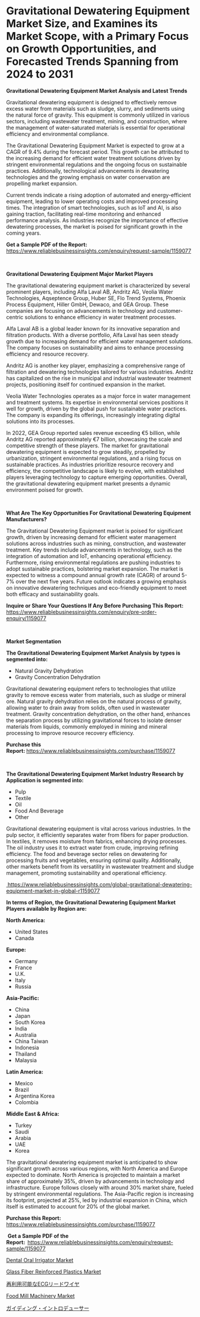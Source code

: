 <p><h1>Gravitational Dewatering Equipment Market Size, and Examines its Market Scope, with a Primary Focus on Growth Opportunities, and Forecasted Trends Spanning from 2024 to 2031</h1></p><p><strong>Gravitational Dewatering Equipment Market Analysis and Latest Trends</strong></p>
<p><p>Gravitational dewatering equipment is designed to effectively remove excess water from materials such as sludge, slurry, and sediments using the natural force of gravity. This equipment is commonly utilized in various sectors, including wastewater treatment, mining, and construction, where the management of water-saturated materials is essential for operational efficiency and environmental compliance. </p><p>The Gravitational Dewatering Equipment Market is expected to grow at a CAGR of 9.4% during the forecast period. This growth can be attributed to the increasing demand for efficient water treatment solutions driven by stringent environmental regulations and the ongoing focus on sustainable practices. Additionally, technological advancements in dewatering technologies and the growing emphasis on water conservation are propelling market expansion. </p><p>Current trends indicate a rising adoption of automated and energy-efficient equipment, leading to lower operating costs and improved processing times. The integration of smart technologies, such as IoT and AI, is also gaining traction, facilitating real-time monitoring and enhanced performance analysis. As industries recognize the importance of effective dewatering processes, the market is poised for significant growth in the coming years.</p></p>
<p><strong>Get a Sample PDF of the Report:&nbsp;</strong> <a href="https://www.reliablebusinessinsights.com/enquiry/request-sample/1159077">https://www.reliablebusinessinsights.com/enquiry/request-sample/1159077</a></p>
<p>&nbsp;</p>
<p><strong>Gravitational Dewatering Equipment Major Market Players</strong></p>
<p><p>The gravitational dewatering equipment market is characterized by several prominent players, including Alfa Laval AB, Andritz AG, Veolia Water Technologies, Aqseptence Group, Huber SE, Flo Trend Systems, Phoenix Process Equipment, Hiller GmbH, Dewaco, and GEA Group. These companies are focusing on advancements in technology and customer-centric solutions to enhance efficiency in water treatment processes.</p><p>Alfa Laval AB is a global leader known for its innovative separation and filtration products. With a diverse portfolio, Alfa Laval has seen steady growth due to increasing demand for efficient water management solutions. The company focuses on sustainability and aims to enhance processing efficiency and resource recovery.</p><p>Andritz AG is another key player, emphasizing a comprehensive range of filtration and dewatering technologies tailored for various industries. Andritz has capitalized on the rise in municipal and industrial wastewater treatment projects, positioning itself for continued expansion in the market.</p><p>Veolia Water Technologies operates as a major force in water management and treatment systems. Its expertise in environmental services positions it well for growth, driven by the global push for sustainable water practices. The company is expanding its offerings, increasingly integrating digital solutions into its processes.</p><p>In 2022, GEA Group reported sales revenue exceeding €5 billion, while Andritz AG reported approximately €7 billion, showcasing the scale and competitive strength of these players. The market for gravitational dewatering equipment is expected to grow steadily, propelled by urbanization, stringent environmental regulations, and a rising focus on sustainable practices. As industries prioritize resource recovery and efficiency, the competitive landscape is likely to evolve, with established players leveraging technology to capture emerging opportunities. Overall, the gravitational dewatering equipment market presents a dynamic environment poised for growth.</p></p>
<p>&nbsp;</p>
<p><strong>What Are The Key Opportunities For Gravitational Dewatering Equipment Manufacturers?</strong></p>
<p><p>The Gravitational Dewatering Equipment market is poised for significant growth, driven by increasing demand for efficient water management solutions across industries such as mining, construction, and wastewater treatment. Key trends include advancements in technology, such as the integration of automation and IoT, enhancing operational efficiency. Furthermore, rising environmental regulations are pushing industries to adopt sustainable practices, bolstering market expansion. The market is expected to witness a compound annual growth rate (CAGR) of around 5-7% over the next five years. Future outlook indicates a growing emphasis on innovative dewatering techniques and eco-friendly equipment to meet both efficacy and sustainability goals.</p></p>
<p><strong>Inquire or Share Your Questions If Any Before Purchasing This Report:</strong> <a href="https://www.reliablebusinessinsights.com/enquiry/pre-order-enquiry/1159077">https://www.reliablebusinessinsights.com/enquiry/pre-order-enquiry/1159077</a></p>
<p>&nbsp;</p>
<p><strong>Market Segmentation</strong></p>
<p><strong>The Gravitational Dewatering Equipment Market Analysis by types is segmented into:</strong></p>
<p><ul><li>Natural Gravity Dehydration</li><li>Gravity Concentration Dehydration</li></ul></p>
<p><p>Gravitational dewatering equipment refers to technologies that utilize gravity to remove excess water from materials, such as sludge or mineral ore. Natural gravity dehydration relies on the natural process of gravity, allowing water to drain away from solids, often used in wastewater treatment. Gravity concentration dehydration, on the other hand, enhances the separation process by utilizing gravitational forces to isolate denser materials from liquids, commonly employed in mining and mineral processing to improve resource recovery efficiency.</p></p>
<p><strong>Purchase this Report:&nbsp;</strong><a href="https://www.reliablebusinessinsights.com/purchase/1159077">https://www.reliablebusinessinsights.com/purchase/1159077</a></p>
<p>&nbsp;</p>
<p><strong>The Gravitational Dewatering Equipment Market Industry Research by Application is segmented into:</strong></p>
<p><ul><li>Pulp</li><li>Textile</li><li>Oil</li><li>Food And Beverage</li><li>Other</li></ul></p>
<p><p>Gravitational dewatering equipment is vital across various industries. In the pulp sector, it efficiently separates water from fibers for paper production. In textiles, it removes moisture from fabrics, enhancing drying processes. The oil industry uses it to extract water from crude, improving refining efficiency. The food and beverage sector relies on dewatering for processing fruits and vegetables, ensuring optimal quality. Additionally, other markets benefit from its versatility in wastewater treatment and sludge management, promoting sustainability and operational efficiency.</p></p>
<p><a href="https://www.reliablebusinessinsights.com/global-gravitational-dewatering-equipment-market-in-global-r1159077">&nbsp;https://www.reliablebusinessinsights.com/global-gravitational-dewatering-equipment-market-in-global-r1159077</a></p>
<p><strong>In terms of Region, the Gravitational Dewatering Equipment Market Players available by Region are:</strong></p>
<p>
    <p> <strong> North America: </strong>
        <ul>
            <li>United States</li>
            <li>Canada</li>
        </ul>
        </p> 
    <p> <strong> Europe: </strong>
        <ul>
            <li>Germany</li>
            <li>France</li>
            <li>U.K.</li>
            <li>Italy</li>
            <li>Russia</li>
        </ul>
        </p> 
    <p> <strong> Asia-Pacific: </strong>
        <ul>
            <li>China</li>
            <li>Japan</li>
            <li>South Korea</li>
            <li>India</li>
            <li>Australia</li>
            <li>China Taiwan</li>
            <li>Indonesia</li>
            <li>Thailand</li>
            <li>Malaysia</li>
        </ul>
        </p> 
    <p> <strong> Latin America: </strong>
        <ul>
            <li>Mexico</li>
            <li>Brazil</li>
            <li>Argentina Korea</li>
            <li>Colombia</li>
        </ul>
        </p> 
    <p> <strong> Middle East & Africa: </strong>
        <ul>
            <li>Turkey</li>
            <li>Saudi</li>
            <li>Arabia</li>
            <li>UAE</li>
            <li>Korea</li>
        </ul>
    </p>
    </p>
<p><p>The gravitational dewatering equipment market is anticipated to show significant growth across various regions, with North America and Europe expected to dominate. North America is projected to maintain a market share of approximately 35%, driven by advancements in technology and infrastructure. Europe follows closely with around 30% market share, fueled by stringent environmental regulations. The Asia-Pacific region is increasing its footprint, projected at 25%, led by industrial expansion in China, which itself is estimated to account for 20% of the global market.</p></p>
<p><strong>Purchase this Report: </strong><a href="https://www.reliablebusinessinsights.com/purchase/1159077">https://www.reliablebusinessinsights.com/purchase/1159077</a></p>
<p>&nbsp;<strong>Get a Sample PDF of the Report:&nbsp;&nbsp;</strong><a href="https://www.reliablebusinessinsights.com/enquiry/request-sample/1159077">https://www.reliablebusinessinsights.com/enquiry/request-sample/1159077</a></p>
<p><strong></strong></p>
<p><p><a href="https://www.linkedin.com/pulse/global-dental-oral-irrigator-industry-research-report-competitive-3hoae?trackingId=mIlGTeASQBuNL8Dl%2F2yMUQ%3D%3D">Dental Oral Irrigator Market</a></p><p><a href="https://issuu.com/reportprime-2/docs/glass-fiber-reinforced-plastics-mar_9bdd14f8b92137">Glass Fiber Reinforced Plastics Market</a></p><p><a href="https://medium.com/@kw8enloe/reusable-ecg-lead-wires-market-%E3%81%AF-%E3%82%B3%E3%82%B9%E3%83%88%E7%AE%A1%E7%90%86%E3%81%A8%E5%8A%B9%E7%8E%87%E5%90%91%E4%B8%8A%E3%82%92%E5%84%AA%E5%85%88%E3%81%97%E3%81%BE%E3%81%99-%E3%81%95%E3%82%89%E3%81%AB-%E5%A0%B1%E5%91%8A%E6%9B%B8%E3%81%AF%E5%B8%82%E5%A0%B4%E3%81%AE%E9%9C%80%E8%A6%81%E9%9D%A2%E3%81%A8%E4%BE%9B%E7%B5%A6%E9%9D%A2%E3%81%AE%E4%B8%A1%E6%96%B9%E3%82%92%E3%82%AB%E3%83%90%E3%83%BC%E3%81%97%E3%81%A6%E3%81%84%E3%81%BE%E3%81%99-reusable-ecg-687dfc4bf943">再利用可能なECGリードワイヤ</a></p><p><a href="https://github.com/kaufmannDavid16/Market-Research-Report-List-1/blob/main/food-mill-machinery-market.md">Food Mill Machinery Market</a></p><p><a href="https://medium.com/@kw8enloe/guiding-introducers-market-%E3%81%AE%E3%82%B0%E3%83%AD%E3%83%BC%E3%83%90%E3%83%AB%E5%B8%82%E5%A0%B4%E6%A6%82%E8%A6%81%E3%81%AF-%E4%B8%96%E7%95%8C%E3%81%8A%E3%82%88%E3%81%B3%E4%B8%BB%E8%A6%81%E5%B8%82%E5%A0%B4%E3%81%AB%E3%81%8A%E3%81%91%E3%82%8B%E6%A5%AD%E7%95%8C%E3%81%AB%E5%BD%B1%E9%9F%BF%E3%82%92%E4%B8%8E%E3%81%88%E3%82%8B%E4%B8%BB%E8%A6%81%E3%81%AA%E3%83%88%E3%83%AC%E3%83%B3%E3%83%89%E3%81%AB%E3%81%A4%E3%81%84%E3%81%A6-%E7%8B%AC%E8%87%AA%E3%81%AE%E8%A6%96%E7%82%B9%E3%82%92%E6%8F%90%E4%BE%9B%E3%81%97%E3%81%BE%E3%81%99-f2c068f7d721">ガイディング・イントロデューサー</a></p></p>